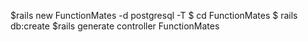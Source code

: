 $rails new FunctionMates -d postgresql -T
$ cd FunctionMates
$ rails db:create
$rails generate controller FunctionMates
